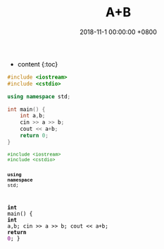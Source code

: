 ﻿---
layout: post
title:  A+B
date:   2018-11-1 00:00:00 +0800
categories: document
tag: 测试
---

* content
{:toc}

```cpp
#include <iostream>
#include <cstdio>

using namespace std;

int main() {
    int a,b;
    cin >> a >> b;
    cout << a+b;
    return 0;
}
```

<?xml version="1.0" encoding="iso-8859-1"?>
<html xmlns="http://www.w3.org/1999/xhtml">
<head>
<title>未命名1.htm</title>
<meta http-equiv="Content-Type" content="text/html; charset=iso-8859-1" />
<meta name="generator" content="SynEdit HTML exporter" />
<style type="text/css">
<!--
body { color: #000000; }
.cpp1-assembler { color: #0000FF; }
.cpp1-character { color: #000000; }
.cpp1-comment { color: #3399FF; font-style: italic; }
.cpp1-float { color: #800080; }
.cpp1-hexadecimal { color: #800080; }
.cpp1-identifier { color: #000000; }
.cpp1-illegalchar { color: #000000; }
.cpp1-number { color: #800080; }
.cpp1-octal { color: #800080; }
.cpp1-preprocessor { color: #008000; }
.cpp1-reservedword { color: #000000; font-weight: bold; }
.cpp1-space { background-color: #FFFFFF; color: #000000; }
.cpp1-string { color: #FF0000; }
.cpp1-symbol { color: #000000; }
-->
</style>
</head>
<body>
<pre>
<code><span style="font: 8pt Courier New;"><span class="cpp1-preprocessor">#include &lt;iostream&gt;
#include &lt;cstdio&gt;

</span><span class="cpp1-reservedword">using</span><span class="cpp1-space"> </span><span class="cpp1-reservedword">namespace</span><span class="cpp1-space"> std;

</span><span class="cpp1-reservedword">int</span><span class="cpp1-space"> main() {
    </span><span class="cpp1-reservedword">int</span><span class="cpp1-space"> a,b;
    cin &gt;&gt; a &gt;&gt; b;
    cout &lt;&lt; a+b;
    </span><span class="cpp1-reservedword">return</span><span class="cpp1-space"> </span><span class="cpp1-number">0</span><span class="cpp1-symbol">;
}
</span></span>
</code></pre>
</body>
</html>